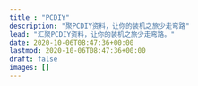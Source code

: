 ```yaml
---
title : "PCDIY"
description: "聚PCDIY资料，让你的装机之旅少走弯路"
lead: "汇聚PCDIY资料，让你的装机之旅少走弯路。"
date: 2020-10-06T08:47:36+00:00
lastmod: 2020-10-06T08:47:36+00:00
draft: false
images: []
---
```

